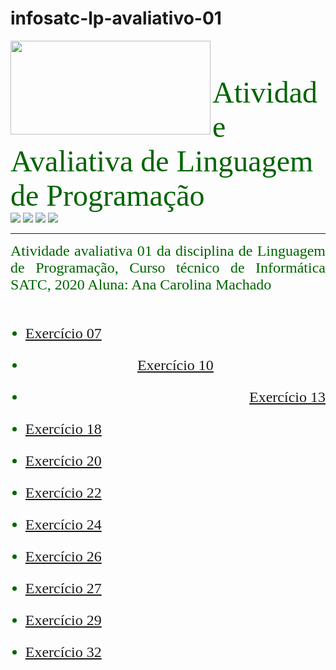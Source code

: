 # infosatc-lp-avaliativo-01
<HTML>
<HEAD>
</HEAD>
<BODY>
<a href  = "https://web.satc.edu.br">
<img src = https://user-images.githubusercontent.com/69262009/91752902-6bd90900-eb9d-11ea-8ec9-82fddd539157.png width ="320" height ="150" align = "left">
</a href>
<font face = "candara" size = "10" color = "#006400">
<br>
Atividade Avaliativa de Linguagem de Programação
</font>
<br>
<a href ="https://www.instagram.com/satceducacao/"><img src = "https://user-images.githubusercontent.com/69262009/91758844-025df800-eba7-11ea-9103-d8af361bef2b.png" style="max-width:100%;"></a href>
<a href ="https://twitter.com/satceducacao"><img src = "https://user-images.githubusercontent.com/69262009/91758839-00943480-eba7-11ea-8250-bad85225e223.png" style="max-width:100%;"></a href> 
<a href ="https://www.facebook.com/satceducacao"><img src = "https://user-images.githubusercontent.com/69262009/91758830-feca7100-eba6-11ea-95f9-3a8583c373d4.png"></a href>
<a href ="https://www.youtube.com/user/satcweb"><img src = "https://user-images.githubusercontent.com/69262009/91758818-fa9e5380-eba6-11ea-99bf-900fe8b9ee09.png" style="max-width:100%;"></a href> 
<hr size = "2" color = "#556B2F">
<p align = "justify">
<font face = "candara" size = "5" color = "#006400">
Atividade avaliativa 01 da disciplina de Linguagem de Programação, Curso técnico de Informática SATC, 2020
Aluna: Ana Carolina Machado
<br><br>
<ul>
<li><p>
<a href = https://github.com/anacarolina1002/infosatc-lp-avaliativo-01/blob/master/atividade1.py> Exercício 07</a href>
</li></p>
<li><p align = center>
<a href = https://github.com/anacarolina1002/infosatc-lp-avaliativo-01/blob/master/atividade2.py> Exercício 10</a href>
</li></p>
<li><p align = right>
<a href = https://github.com/anacarolina1002/infosatc-lp-avaliativo-01/blob/master/atividade3.py> Exercício 13</a href>
</li></p>
<li><p>
<a href = https://github.com/anacarolina1002/infosatc-lp-avaliativo-01/blob/master/atividade4.py> Exercício 18</a href>
</li></p>
<li><p>
<a href = https://github.com/anacarolina1002/infosatc-lp-avaliativo-01/blob/master/atividade5.py> Exercício 20</a href>
</li></p>
<li><p>
<a href = https://github.com/anacarolina1002/infosatc-lp-avaliativo-01/blob/master/atividade6.py> Exercício 22</a href>
</li></p>
<li><p>
<a href = https://github.com/anacarolina1002/infosatc-lp-avaliativo-01/blob/master/atividade7.py> Exercício 24</a href>
</li></p>
<li><p>
<a href = https://github.com/anacarolina1002/infosatc-lp-avaliativo-01/blob/master/atividade8.py> Exercício 26</a href>
</li></p>
<li><p>
<a href = https://github.com/anacarolina1002/infosatc-lp-avaliativo-01/blob/master/atividade9.py> Exercício 27</a href>
</li></p>
<li><p>
<a href = https://github.com/anacarolina1002/infosatc-lp-avaliativo-01/blob/master/atividade10.py> Exercício 29</a href>
</li></p>
<li><p>
<a href = https://github.com/anacarolina1002/infosatc-lp-avaliativo-01/blob/master/atividade11.py> Exercício 32</a href>
</li></p>
</ul>

</font>
</BODY>
</p>
</HTML>


